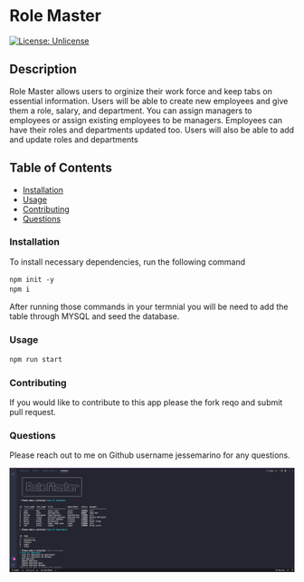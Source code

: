 # Role Master

[![License: Unlicense](https://img.shields.io/badge/license-Unlicense-blue.svg)](http://unlicense.org/)

## Description

Role Master allows users to orginize their work force and keep tabs on essential information. Users will be able to create new employees and give them a role, salary, and department. You can assign managers to employees or assign existing employees to be managers. Employees can have their roles and departments updated too. Users will also be able to add and update roles and departments

## Table of Contents

- [Installation](#installation)
- [Usage](#usage)
- [Contributing](#contributing)
- [Questions](#questions)

### Installation

To install necessary dependencies, run the following command

```md
npm init -y
npm i
```

After running those commands in your termnial you will be need to add the table through MYSQL and seed the database.

### Usage

```md
npm run start
```

### Contributing

If you would like to contribute to this app please the fork reqo and submit pull request.


### Questions

Please reach out to me on Github username jessemarino for any questions.

![screenshot](./assets/images/rolemaster.png)
